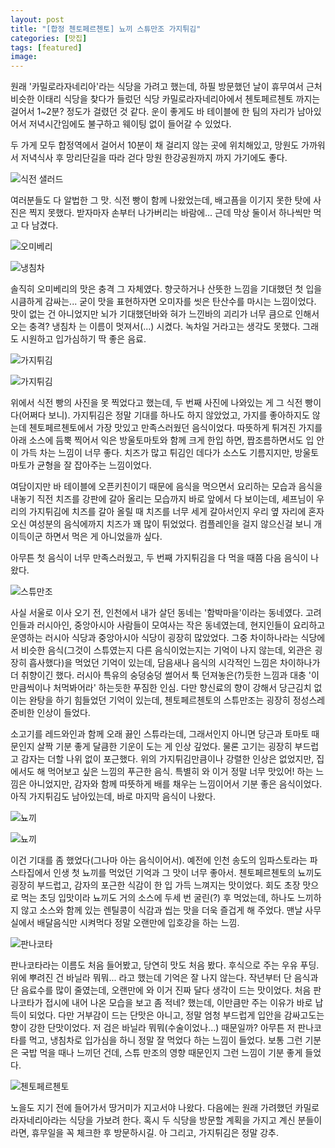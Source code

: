 ```yaml
---
layout: post
title: "[합정 첸토페르첸토] 뇨끼 스튜만조 가지튀김"
categories: [맛집]
tags: [featured]
image:
---
```


원래 '카밀로라자네리아'라는 식당을 가려고 했는데, 하필 방문했던 날이 휴무여서 근처 비슷한 이태리 식당을 찾다가 들렀던 식당 카밀로라자네리아에서 첸토페르첸토 까지는 걸어서 1~2분? 정도가 걸렸던 것 같다. 운이 좋게도 바 테이블에 한 팀의 자리가 남아있어서 저녁시간임에도 불구하고 웨이팅 없이 들어갈 수 있었다.

두 가게 모두 합정역에서 걸어서 10분이 채 걸리지 않는 곳에 위치해있고, 망원도 가까워서 저녁식사 후 망리단길을 따라 걷다 망원 한강공원까지 까지 가기에도 좋다.

![식전 샐러드](https://img1.daumcdn.net/thumb/R1280x0/?scode=mtistory2&fname=https%3A%2F%2Fblog.kakaocdn.net%2Fdn%2F3qN5G%2Fbtreww0pNef%2FWDLpWnkswMeJou3iDIk1Ek%2Fimg.jpg)

여러분들도 다 알법한 그 맛. 식전 빵이 함께 나왔었는데, 배고픔을 이기지 못한 탓에 사진은 찍지 못했다. 받자마자 손부터 나가버리는 바람에... 근데 막상 둘이서 하나씩만 먹고 다 남겼다.

![오미베리](https://img1.daumcdn.net/thumb/R1280x0/?scode=mtistory2&fname=https%3A%2F%2Fblog.kakaocdn.net%2Fdn%2FbU7E4B%2FbtreAIy3avr%2F3YHYMYgBcaLMnSpUh3wU80%2Fimg.jpg)

![냉침차](https://img1.daumcdn.net/thumb/R1280x0/?scode=mtistory2&fname=https%3A%2F%2Fblog.kakaocdn.net%2Fdn%2Fbdn9Qb%2Fbtrex1rR2SP%2FVOZL50kIzvkBIdWNXxyX2K%2Fimg.jpg)

솔직히 오미베리의 맛은 충격 그 자체였다. 향긋하거나 산뜻한 느낌을 기대했던 첫 입을 시큼하게 감싸는... 굳이 맛을 표현하자면 오미자를 씻은 탄산수를 마시는 느낌이었다. 맛이 없는 건 아니었지만 뇌가 기대했던바와 혀가 느낀바의 괴리가 너무 큼으로 인해서 오는 충격? 냉침차 는 이름이 멋져서(...) 시켰다. 녹차일 거라고는 생각도 못했다. 그래도 시원하고 입가심하기 딱 좋은 음료.

![가지튀김](https://img1.daumcdn.net/thumb/R1280x0/?scode=mtistory2&fname=https%3A%2F%2Fblog.kakaocdn.net%2Fdn%2FvJdGh%2FbtrewwTDTZE%2FFlwnOq3oBY0csbdpPlkolk%2Fimg.jpg)

![가지튀김](https://img1.daumcdn.net/thumb/R1280x0/?scode=mtistory2&fname=https%3A%2F%2Fblog.kakaocdn.net%2Fdn%2Fdnrm2q%2FbtreCrXOCqY%2FzlHuvrrKk6V1mmlBkjsuF1%2Fimg.jpg)

위에서 식전 빵의 사진을 못 찍었다고 했는데, 두 번째 사진에 나와있는 게 그 식전 빵이다(어쩌다 보니). 가지튀김은 정말 기대를 하나도 하지 않았었고, 가지를 좋아하지도 않는데 첸토페르첸토에서 가장 맛있고 만족스러웠던 음식이었다. 따뜻하게 튀겨진 가지를 아래 소스에 듬뿍 찍어서 익은 방울토마토와 함께 크게 한입 하면, 짭조름하면서도 입 안이 가득 차는 느낌이 너무 좋다. 치즈가 많고 튀김인 데다가 소스도 기름지지만, 방울토마토가 균형을 잘 잡아주는 느낌이었다.​

여담이지만 바 테이블에 오픈키친이기 때문에 음식을 먹으면서 요리하는 모습과 음식을 내놓기 직전 치즈를 강판에 갈아 올리는 모습까지 바로 앞에서 다 보이는데, 셰프님이 우리의 가지튀김에 치즈를 갈아 올릴 때 치즈를 너무 세게 갈아서인지 우리 옆 자리에 혼자 오신 여성분의 음식에까지 치즈가 꽤 많이 튀었었다. 컴플레인을 걸지 않으신걸 보니 개이득이군 하면서 먹은 게 아니었을까 싶다.

아무튼 첫 음식이 너무 만족스러웠고, 두 번째 가지튀김을 다 먹을 때쯤 다음 음식이 나왔다.

![스튜만조](https://img1.daumcdn.net/thumb/R1280x0/?scode=mtistory2&fname=https%3A%2F%2Fblog.kakaocdn.net%2Fdn%2Fc5bUtV%2FbtrexlqMaOb%2F3OkhqMTIGy2fDbvnVLTHKk%2Fimg.jpg)

사실 서울로 이사 오기 전, 인천에서 내가 살던 동네는 '함박마을'이라는 동네였다. 고려인들과 러시아인, 중앙아시아 사람들이 모여사는 작은 동네였는데, 현지인들이 요리하고 운영하는 러시아 식당과 중앙아시아 식당이 굉장히 많았었다. 그중 차이하나라는 식당에서 비슷한 음식(그것이 스튜였는지 다른 음식이었는지는 기억이 나지 않는데, 외관은 굉장히 흡사했다)을 먹었던 기억이 있는데, 담음새나 음식의 시각적인 느낌은 차이하나가 더 취향이긴 했다. 러시아 특유의 숭덩숭덩 썰어서 툭 던져놓은(?)듯한 느낌과 대충 '이만큼씩이나 처먹봐어라' 하는듯한 푸짐한 인심. 다만 향신료의 향이 강해서 당근김치 없이는 완탕을 하기 힘들었던 기억이 있는데, 첸토페르첸토의 스튜만조는 굉장히 정성스레 준비한 인상이 들었다.

소고기를 레드와인과 함께 오래 끓인 스튜라는데, 그래서인지 아니면 당근과 토마토 때문인지 살짝 기분 좋게 달큼한 기운이 도는 게 인상 깊었다. 물론 고기는 굉장히 부드럽고 감자는 더할 나위 없이 포근했다. 위의 가지튀김만큼이나 강렬한 인상은 없었지만, 집에서도 해 먹어보고 싶은 느낌의 푸근한 음식. 특별히 와 이거 정말 너무 맛있어! 하는 느낌은 아니었지만, 감자와 함께 따뜻하게 배를 채우는 느낌이어서 기분 좋은 음식이었다. 아직 가지튀김도 남아있는데, 바로 마지막 음식이 나왔다.

![뇨끼](https://img1.daumcdn.net/thumb/R1280x0/?scode=mtistory2&fname=https%3A%2F%2Fblog.kakaocdn.net%2Fdn%2Fbuo3HT%2FbtreyeZhfTn%2Fn1JRoQmk9pH5vIFEYvB7dK%2Fimg.jpg)

![뇨끼](https://img1.daumcdn.net/thumb/R1280x0/?scode=mtistory2&fname=https%3A%2F%2Fblog.kakaocdn.net%2Fdn%2FS2CNd%2FbtreDlCQNno%2F18kqt1HjSDlmEOvA9oqkG1%2Fimg.jpg)

이건 기대를 좀 했었다(그나마 아는 음식이어서). 예전에 인천 송도의 임파스토라는 파스타집에서 인생 첫 뇨끼를 먹었던 기억과 그 맛이 너무 좋아서. 첸토페르첸토의 뇨끼도 굉장히 부드럽고, 감자의 포근한 식감이 한 입 가득 느껴지는 맛이었다. 회도 초장 맛으로 먹는 초딩 입맛이라 뇨끼도 거의 소스에 두세 번 굴린(?) 후 먹었는데, 하나도 느끼하지 않고 소스와 함께 있는 렌틸콩이 식감과 씹는 맛을 더욱 즐겁게 해 주었다. 맨날 사무실에서 배달음식만 시켜먹다 정말 오랜만에 입호강을 하는 느낌.

![판나코타](https://img1.daumcdn.net/thumb/R1280x0/?scode=mtistory2&fname=https%3A%2F%2Fblog.kakaocdn.net%2Fdn%2FbZVQPP%2FbtrewfRH1NH%2FyaTt9yK48PHuc4XGR3UBE0%2Fimg.jpg)

판나코타라는 이름도 처음 들어봤고, 당연히 맛도 처음 봤다. 후식으로 주는 우유 푸딩. 위에 뿌려진 건 바닐라 뭐뭐... 라고 했는데 기억은 잘 나지 않는다. 작년부터 단 음식과 단 음료수를 많이 줄였는데, 오랜만에 와 이거 진짜 달다 생각이 드는 맛이었다. 처음 판나코타가 접시에 내어 나온 모습을 보고 좀 적네? 했는데, 이만큼만 주는 이유가 바로 납득이 되었다. 다만 거부감이 드는 단맛은 아니고, 정말 엄청 부드럽게 입안을 감싸고도는 향이 강한 단맛이었다. 저 검은 바닐라 뭐뭐(수술이었나...) 때문일까? 아무튼 저 판나코타를 먹고, 냉침차로 입가심을 하니 정말 잘 먹었다 하는 느낌이 들었다. 보통 그런 기분은 국밥 먹을 때나 느끼던 건데, 스튜 만조의 영향 때문인지 그런 느낌이 기분 좋게 들었다.

![첸토페르첸토](https://img1.daumcdn.net/thumb/R1280x0/?scode=mtistory2&fname=https%3A%2F%2Fblog.kakaocdn.net%2Fdn%2F4j3i9%2FbtreEKWEXmq%2FpGXRDcJpEBXn8Y7fT7BZU0%2Fimg.jpg)

노을도 지기 전에 들어가서 땅거미가 지고서야 나왔다. 다음에는 원래 가려했던 카밀로라자네리아라는 식당을 가보려 한다. 혹시 두 식당을 방문할 계획을 가지고 계신 분들이라면, 휴무일을 꼭 체크한 후 방문하시길. 아 그리고, 가지튀김은 정말 강추.
